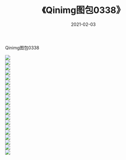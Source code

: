﻿---
layout: post
title:  《Qinimg图包0338》
date:   2021-02-03
img: http://imgx.orgx.ga/Qinimg图包/Qinimg图包0338/000.jpg
categories: [美女, 清纯, 唯美]
---

Qinimg图包0338

 ![](http://imgx.orgx.ga/Qinimg图包/Qinimg图包0338/001.jpg) <br>![](http://imgx.orgx.ga/Qinimg图包/Qinimg图包0338/002.jpg) <br>![](http://imgx.orgx.ga/Qinimg图包/Qinimg图包0338/003.jpg) <br>![](http://imgx.orgx.ga/Qinimg图包/Qinimg图包0338/004.jpg) <br>![](http://imgx.orgx.ga/Qinimg图包/Qinimg图包0338/005.jpg) <br>![](http://imgx.orgx.ga/Qinimg图包/Qinimg图包0338/006.jpg) <br>![](http://imgx.orgx.ga/Qinimg图包/Qinimg图包0338/007.jpg) <br>![](http://imgx.orgx.ga/Qinimg图包/Qinimg图包0338/008.jpg) <br>![](http://imgx.orgx.ga/Qinimg图包/Qinimg图包0338/009.jpg) <br>![](http://imgx.orgx.ga/Qinimg图包/Qinimg图包0338/010.jpg) <br>![](http://imgx.orgx.ga/Qinimg图包/Qinimg图包0338/011.jpg) <br>![](http://imgx.orgx.ga/Qinimg图包/Qinimg图包0338/012.jpg) <br>![](http://imgx.orgx.ga/Qinimg图包/Qinimg图包0338/013.jpg) <br>![](http://imgx.orgx.ga/Qinimg图包/Qinimg图包0338/014.jpg) <br>![](http://imgx.orgx.ga/Qinimg图包/Qinimg图包0338/015.jpg) <br>![](http://imgx.orgx.ga/Qinimg图包/Qinimg图包0338/016.jpg) <br>![](http://imgx.orgx.ga/Qinimg图包/Qinimg图包0338/017.jpg) <br>![](http://imgx.orgx.ga/Qinimg图包/Qinimg图包0338/018.jpg) <br>![](http://imgx.orgx.ga/Qinimg图包/Qinimg图包0338/019.jpg) <br>![](http://imgx.orgx.ga/Qinimg图包/Qinimg图包0338/020.jpg) <br>
